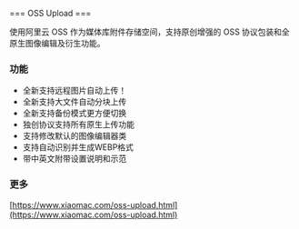 === OSS Upload ===

使用阿里云 OSS 作为媒体库附件存储空间，支持原创增强的 OSS 协议包装和全原生图像编辑及衍生功能。

### 功能 ###

* 全新支持远程图片自动上传！
* 全新支持大文件自动分块上传
* 全新支持备份模式更方便切换
* 独创协议支持所有原生上传功能
* 支持修改默认的图像编辑器类
* 支持自动识别并生成WEBP格式
* 带中英文附带设置说明和示范

### 更多 ###

[https://www.xiaomac.com/oss-upload.html](https://www.xiaomac.com/oss-upload.html)

